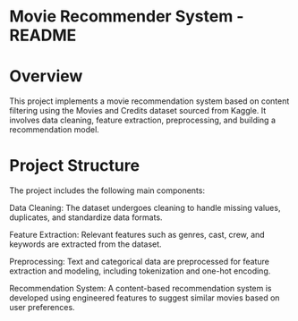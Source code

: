 # Movie Recommender System - README

# Overview
This project implements a movie recommendation system based on content filtering using the Movies and Credits dataset sourced from Kaggle. It involves data cleaning, feature extraction, preprocessing, and building a recommendation model.

# Project Structure
The project includes the following main components:

Data Cleaning: The dataset undergoes cleaning to handle missing values, duplicates, and standardize data formats.

Feature Extraction: Relevant features such as genres, cast, crew, and keywords are extracted from the dataset.

Preprocessing: Text and categorical data are preprocessed for feature extraction and modeling, including tokenization and one-hot encoding.

Recommendation System: A content-based recommendation system is developed using engineered features to suggest similar movies based on user preferences.
